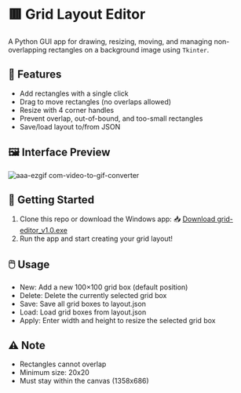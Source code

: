 # 🟥 Grid Layout Editor

A Python GUI app for drawing, resizing, moving, and managing non-overlapping rectangles on a background image using `Tkinter`.

## 🧩 Features

- Add rectangles with a single click
- Drag to move rectangles (no overlaps allowed)
- Resize with 4 corner handles
- Prevent overlap, out-of-bound, and too-small rectangles
- Save/load layout to/from JSON

## 🖼️ Interface Preview
![aaa-ezgif com-video-to-gif-converter](https://github.com/user-attachments/assets/4ae12a11-6b4c-40e7-bd7c-224f011f9bee)

## 🚀 Getting Started

1. Clone this repo or download the Windows app:
   📥 [Download grid-editor_v1.0.exe](https://github.com/Min-Mina/grid-editor/releases/download/v1.0/grid-editor_v1.0.exe)
2. Run the app and start creating your grid layout!

## 🖱️ Usage

- New: Add a new 100×100 grid box (default position)
- Delete: Delete the currently selected grid box
- Save: Save all grid boxes to layout.json
- Load: Load grid boxes from layout.json
- Apply: Enter width and height to resize the selected grid box

## ⚠️ Note
- Rectangles cannot overlap
- Minimum size: 20x20
- Must stay within the canvas (1358x686)


